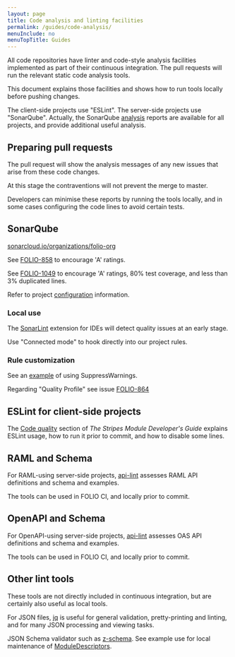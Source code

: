 ```yaml
---
layout: page
title: Code analysis and linting facilities
permalink: /guides/code-analysis/
menuInclude: no
menuTopTitle: Guides
---
```


All code repositories have linter and code-style analysis facilities implemented as part of their continuous integration. The pull requests will run the relevant static code analysis tools.

This document explains those facilities and shows how to run tools locally before pushing changes.

The client-side projects use "ESLint".
The server-side projects use "SonarQube".
Actually, the SonarQube [analysis](https://sonarcloud.io/organizations/folio-org/projects)
reports are available for all projects, and provide additional useful analysis.

## Preparing pull requests

The pull request will show the analysis messages of any new issues that arise from these code changes.

At this stage the contraventions will not prevent the merge to master.

Developers can minimise these reports by running the tools locally,
and in some cases configuring the code lines to avoid certain tests.

## SonarQube

[sonarcloud.io/organizations/folio-org](https://sonarcloud.io/organizations/folio-org/projects)

See [FOLIO-858](https://issues.folio.org/browse/FOLIO-858) to encourage 'A' ratings.

See [FOLIO-1049](https://issues.folio.org/browse/FOLIO-1049) to encourage 'A' ratings,
80% test coverage, and less than 3% duplicated lines.

Refer to project [configuration](/faqs/how-to-integrate-coverage-reports/) information.

### Local use

The [SonarLint](http://www.sonarlint.org) extension for IDEs will detect quality issues at an early stage.

Use "Connected mode" to hook directly into our project rules.

### Rule customization

See an [example](https://github.com/folio-org/okapi/pull/367/commits/1710e99d574152cc67990d83d400951e8f11e309)
of using SuppressWarnings.

Regarding "Quality Profile" see issue [FOLIO-864](https://issues.folio.org/browse/FOLIO-864)

## ESLint for client-side projects

The [Code quality](https://github.com/folio-org/stripes/blob/master/doc/dev-guide.md#code-quality)
section of _The Stripes Module Developer's Guide_ explains ESLint usage, how to run it prior to commit, and how to disable some lines.

## RAML and Schema

For RAML-using server-side projects, [api-lint](/guides/api-lint/) assesses RAML API definitions and schema and examples.

The tools can be used in FOLIO CI, and locally prior to commit.

## OpenAPI and Schema

For OpenAPI-using server-side projects, [api-lint](/guides/api-lint/) assesses OAS API definitions and schema and examples.

The tools can be used in FOLIO CI, and locally prior to commit.

## Other lint tools

These tools are not directly included in continuous integration, but are certainly also useful as local tools.

For JSON files, [jq](https://github.com/stedolan/jq) is useful for general validation, pretty-printing and linting, and for many JSON processing and viewing tasks.

JSON Schema validator such as [z-schema](https://github.com/zaggino/z-schema).
See example use for local maintenance of [ModuleDescriptors](/guides/module-descriptor).


